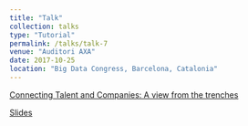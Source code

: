 ```yaml
---
title: "Talk"
collection: talks
type: "Tutorial"
permalink: /talks/talk-7
venue: "Auditori AXA"
date: 2017-10-25
location: "Big Data Congress, Barcelona, Catalonia"
---
```


[Connecting Talent and Companies: A view from the trenches](https://github.com/algorismes/algorismes.github.io/blob/master/_talks/BigDataCongress2017.pdf)

[Slides]()
